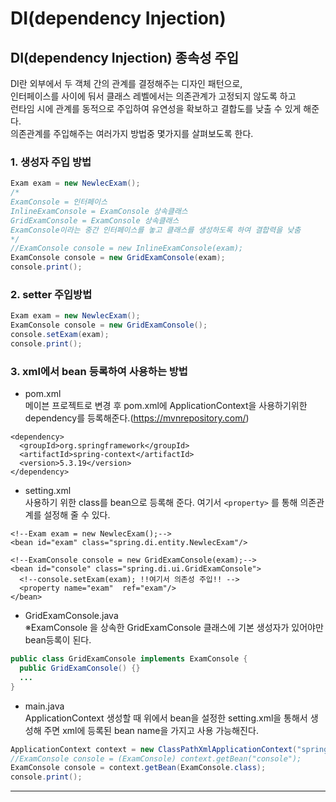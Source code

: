 # DI(dependency Injection)


## DI(dependency Injection) 종속성 주입   
DI란 외부에서 두 객체 간의 관계를 결정해주는 디자인 패턴으로,   
인터페이스를 사이에 둬서 클래스 레벨에서는 의존관계가 고정되지 않도록 하고   
런타임 시에 관계를 동적으로 주입하여 유연성을 확보하고 결합도를 낮출 수 있게 해준다.   
의존관계를 주입해주는 여러가지 방법중 몇가지를 살펴보도록 한다.

### 1. 생성자 주입 방법
```java
Exam exam = new NewlecExam();
/*
ExamConsole = 인터페이스 
InlineExamConsole = ExamConsole 상속클래스
GridExamConsole = ExamConsole 상속클래스
ExamConsole이라는 중간 인터페이스를 놓고 클래스를 생성하도록 하여 결합력을 낮춤
*/
//ExamConsole console = new InlineExamConsole(exam);
ExamConsole console = new GridExamConsole(exam);
console.print();
```
### 2. setter 주입방법
```java
Exam exam = new NewlecExam();
ExamConsole console = new GridExamConsole();
console.setExam(exam);
console.print();
```

### 3. xml에서 bean 등록하여 사용하는 방법

* pom.xml   
메이븐 프로젝트로 변경 후 pom.xml에 ApplicationContext을 사용하기위한 dependency를 등록해준다.(https://mvnrepository.com/)   
```
<dependency>
  <groupId>org.springframework</groupId>
  <artifactId>spring-context</artifactId>
  <version>5.3.19</version>
</dependency>
```

* setting.xml   
사용하기 위한 class를 bean으로 등록해 준다. 여기서 `<property>` 를 통해 의존관계를 설정해 줄 수 있다.

```
<!--Exam exam = new NewlecExam();-->
<bean id="exam" class="spring.di.entity.NewlecExam"/>

<!--ExamConsole console = new GridExamConsole(exam);-->
<bean id="console" class="spring.di.ui.GridExamConsole">
  <!--console.setExam(exam); !!여기서 의존성 주입!! -->
  <property name="exam"  ref="exam"/>
</bean>
```
* GridExamConsole.java   
※ExamConsole 을 상속한 GridExamConsole 클래스에 기본 생성자가 있어야만 bean등록이 된다.
```java
public class GridExamConsole implements ExamConsole {
  public GridExamConsole() {}
  ...
}
```
* main.java   
ApplicationContext 생성할 때 위에서 bean을 설정한 setting.xml을 통해서 생성해 주면 xml에 등록된 bean name을 가지고 사용 가능해진다.
```java
ApplicationContext context = new ClassPathXmlApplicationContext("spring/di/setting.xml");
//ExamConsole console = (ExamConsole) context.getBean("console");
ExamConsole console = context.getBean(ExamConsole.class);
console.print();
```
---

